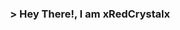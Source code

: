 <!-- Title -->
<h3 style="text-align: center; color: red">
    <a>> Hey There!, I am
        <b>xRedCrystalx</b>
    </a>
</h3>
<br>
